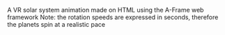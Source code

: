 A VR solar system animation made on HTML using the A-Frame web framework
Note: the rotation speeds are expressed in seconds, therefore the planets spin at a realistic pace
